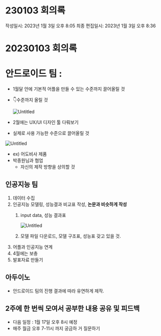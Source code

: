 # 230103 회의록

작성일시: 2023년 1월 3일 오후 8:05
최종 편집일시: 2023년 1월 3일 오후 8:36

# 20230103 회의록

# 안드로이드 팀 :

- 1월달 안에 기본적 어플을 만들 수 있는 수준까지 끌어올릴 것
- 👇수준까지 올릴 것
    
    ![Untitled](230103%20%E1%84%92%E1%85%AC%E1%84%8B%E1%85%B4%E1%84%85%E1%85%A9%E1%86%A8%20a90401b139504c47874285691e6aa022/Untitled.png)
    

- 2월에는 UX/UI 디자인 툴 다뤄보기
- 실제로 사용 가능한 수준으로 끌어올릴 것

![Untitled](230103%20%E1%84%92%E1%85%AC%E1%84%8B%E1%85%B4%E1%84%85%E1%85%A9%E1%86%A8%20a90401b139504c47874285691e6aa022/Untitled%201.png)

- ex) 어도비사 제품
- 박종원님과 협업
    - 자신의 제작 방향을 상의할 것

## 인공지능 팀

1. 데이터 수집
2. 인공지능 모델링, 성능결과 비교표 작성,  **논문과 비슷하게 작성** 
    1. input data, 성능 결과표
        
        ![Untitled](230103%20%E1%84%92%E1%85%AC%E1%84%8B%E1%85%B4%E1%84%85%E1%85%A9%E1%86%A8%20a90401b139504c47874285691e6aa022/Untitled%202.png)
        
    2. 모델 파일 다운로드, 모델 구조표, 성능표 갖고 있을 것.
3. 어플과 인공지능 연계
4. 4월에는 보충
5. 발표자료 만들기

## 아두이노

- 안드로이드 팀의 진행 결과에 따라 유연하게 제작.

## 2주에 한 번씩 모여서 공부한 내용 공유 및 피드백

- 다음 일정 : 1월 17일 오후 8시 예정
- 매주 월금 오후 7-11시 까지 궁금하 거 질문하기
